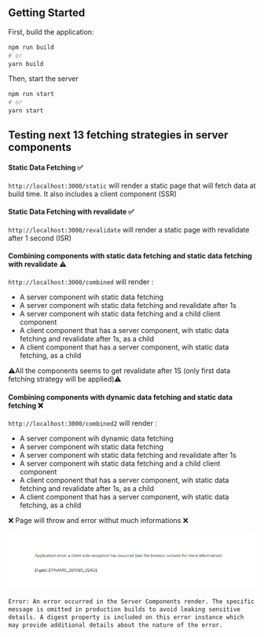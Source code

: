 ## Getting Started

First, build the application:

```bash
npm run build
# or
yarn build
```

Then, start the server 
```bash
npm run start
# or
yarn start
```

## Testing next 13 fetching strategies in server components

#### Static Data Fetching ✅
 `http://localhost:3000/static`  will render a static page that will  fetch  data at build time. It also includes a client component  (SSR) 
#### Static Data Fetching with revalidate ✅
 `http://localhost:3000/revalidate` will render a static page with revalidate after 1 second (ISR) 
#### Combining components with static data fetching and static data fetching with revalidate ⚠️
 `http://localhost:3000/combined` will render  : 
 - A server component wih static data fetching 
- A server component wih static data fetching and revalidate after 1s
- A server component wih static data fetching and a child client component 
- A client component that has a server component, wih static data fetching and revalidate after 1s, as a child
- A client component that has a server component, wih static data fetching, as a child

⚠️All the components seems to get revalidate after 1S (only first data fetching strategy will be applied)⚠️

#### Combining components with dynamic data fetching and static data fetching ❌
 `http://localhost:3000/combined2` will render  : 
- A server component wih dynamic data fetching 
- A server component wih static data fetching 
- A server component wih static data fetching and revalidate after 1s
- A server component wih static data fetching and a child client component 
- A client component that has a server component, wih static data fetching and revalidate after 1s, as a child
- A client component that has a server component, wih static data fetching, as a child


❌ Page will throw and error withut much informations ❌  

![error](https://github.com/nicosh/next-13-server-components-fetch/blob/main/error.jpg?raw=true)

```
Error: An error occurred in the Server Components render. The specific message is omitted in production builds to avoid leaking sensitive details. A digest property is included on this error instance which may provide additional details about the nature of the error.
```


